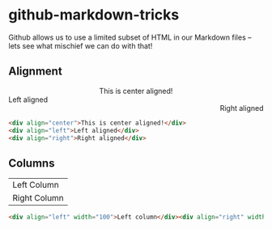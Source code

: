 # github-markdown-tricks

Github allows us to use a limited subset of HTML in our Markdown files – lets see what mischief we can do with that!

## Alignment

<div align="center">This is center aligned!</div>
<div align="left">Left aligned</div>
<div align="right">Right aligned</div>

```HTML
<div align="center">This is center aligned!</div>
<div align="left">Left aligned</div>
<div align="right">Right aligned</div>
```

## Columns

<table>
  <tr>
    <td>Left Column</td>
  </tr>
  <tr>
    <td>Right Column</td>
  </tr>
</table>

```HTML
<div align="left" width="100">Left column</div><div align="right" width="100">Right column</div>
```
